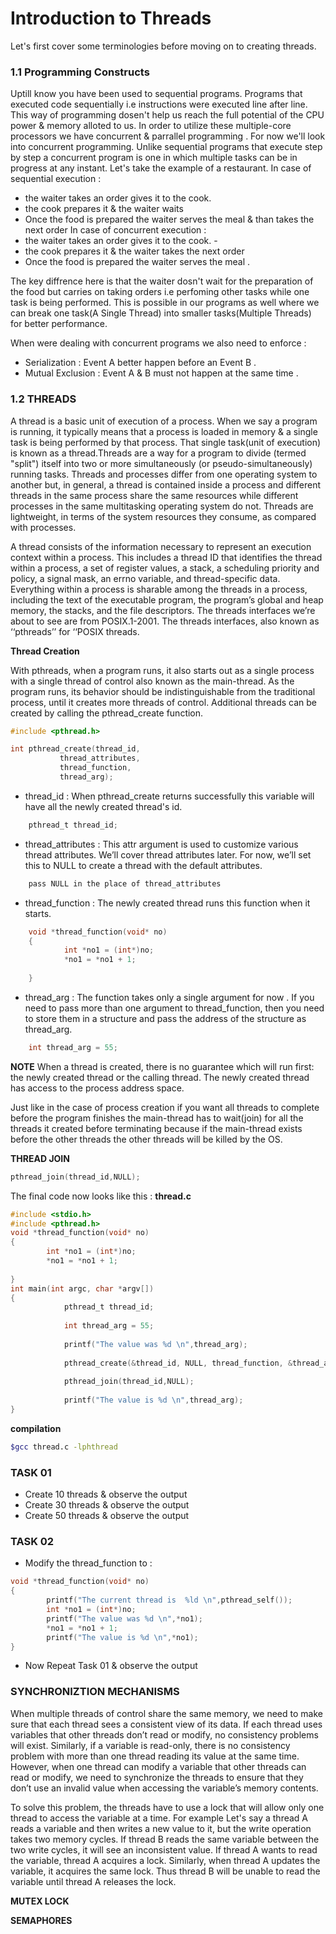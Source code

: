 # Introduction to Threads
Let's first cover some terminologies before moving on to creating threads.
### 1.1 Programming Constructs
Uptill know you have been used to sequential programs. Programs that executed code sequentially i.e instructions were executed line after line.
This way of programming dosen't help us reach the full potential of the CPU power & memory alloted to us. 
In order to utilize these multiple-core processors we have concurrent & parrallel programming . For now we'll look into concurrent programming.
Unlike sequential programs that execute step by step a concurrent program is one in which multiple tasks can be in progress at any instant.
Let's take the example of a restaurant. 
In case of sequential execution : 
- the waiter takes an order gives it to the cook. 
- the cook prepares it & the waiter waits 
- Once the food is prepared the waiter serves the meal & than takes the next order
In case of concurrent execution : 
- the waiter takes an order gives it to the cook. - 
- the cook prepares it & the waiter takes the next order
- Once the food is prepared the waiter serves the meal .

The key diffrence here is that the waiter dosn't wait for the preparation of the food but carries on taking orders i.e perfoming other tasks while one task is being performed. This is possible in our programs as well where we can break one task(A Single Thread) into smaller tasks(Multiple Threads) for better performance.
  
When were dealing with concurrent programs we also need to enforce : 
- Serialization 	: Event A better happen before an Event B .
- Mutual Exclusion 	: Event A & B must not happen at the same time .

### 1.2 THREADS
A thread is a basic unit of execution of a process. When we say a program is running, it typically means that a process is loaded in memory & a single task is being performed by that process. That single task(unit of execution) is known as a thread.Threads are a way for a program to divide (termed "split") itself into two or more simultaneously (or pseudo-simultaneously) running tasks.
Threads and processes differ from one operating system to another but, in general, a thread is contained inside a process and different threads in the same process share the same resources while different processes in the same multitasking operating system do not. Threads are lightweight, in terms of the system resources they consume, as compared with processes.

A thread consists of the information necessary to represent an execution context
within a process. This includes a thread ID that identifies the thread within a process, a
set of register values, a stack, a scheduling priority and policy, a signal mask, an errno
variable, and thread-specific data. 
Everything within a process is sharable among the threads in a process, including the text of the executable
program, the program’s global and heap memory, the stacks, and the file descriptors.
The threads interfaces we’re about to see are from POSIX.1-2001. The threads interfaces, also known as ‘‘pthreads’’ for ‘‘POSIX threads. 


**Thread Creation**

With pthreads, when a program runs, it also starts out as a single
process with a single thread of control also known as the main-thread. As the program runs, its behavior should be
indistinguishable from the traditional process, until it creates more threads of control.
Additional threads can be created by calling the pthread_create function.

```c
#include <pthread.h>

int pthread_create(thread_id,
		   thread_attributes,
		   thread_function, 
		   thread_arg);

```

- thread_id		: When pthread_create returns successfully this variable will have all the newly created thread's 			    id.
```c
	pthread_t thread_id;
```

- thread_attributes	: This attr argument is used to customize various thread attributes. We’ll cover thread attributes 			     later. For now, we’ll set this to NULL to create a thread with the default attributes.
```c
	pass NULL in the place of thread_attributes
```

- thread_function 	: The newly created thread runs this function when it starts. 
```c
	void *thread_function(void* no)
	{
        	int *no1 = (int*)no;
        	*no1 = *no1 + 1;
        
	}
```

- thread_arg		: The function takes only a single argument for now . If you need to
			  pass more than one argument to thread_function, then you need to store them in a
			  structure and pass the address of the structure as thread_arg.
```c
	int thread_arg = 55;
```
**NOTE**
When a thread is created, there is no guarantee which will run first: the newly
created thread or the calling thread. The newly created thread has access to the process
address space.

Just like in the case of process creation if you want all threads to complete before the program finishes the main-thread has to wait(join) for all the threads it created before terminating because if the main-thread exists before the other threads the other threads will be killed by the OS. 

**THREAD JOIN**
```c
pthread_join(thread_id,NULL);
```
The final code now looks like this : 
**thread.c**
```c
#include <stdio.h>
#include <pthread.h>
void *thread_function(void* no)
{
        int *no1 = (int*)no;
        *no1 = *no1 + 1;
        
}
int main(int argc, char *argv[])
{
            pthread_t thread_id;
            
            int thread_arg = 55;
            
            printf("The value was %d \n",thread_arg);
            
            pthread_create(&thread_id, NULL, thread_function, &thread_arg);
            
            pthread_join(thread_id,NULL);
            
            printf("The value is %d \n",thread_arg);
}
```
**compilation**
```bash
$gcc thread.c -lphthread
```
### TASK 01

- Create 10 threads & observe the output
- Create 30 threads & observe the output
- Create 50 threads & observe the output

### TASK 02

- Modify the thread_function to :
```c
void *thread_function(void* no)
{
        printf("The current thread is  %ld \n",pthread_self());  
        int *no1 = (int*)no;
        printf("The value was %d \n",*no1);
        *no1 = *no1 + 1;
        printf("The value is %d \n",*no1);
}
```
- Now Repeat Task 01 & observe the output


### SYNCHRONIZTION MECHANISMS

When multiple threads of control share the same memory, we need to make sure that
each thread sees a consistent view of its data. If each thread uses variables that other
threads don’t read or modify, no consistency problems will exist. Similarly, if a variable
is read-only, there is no consistency problem with more than one thread reading its
value at the same time. However, when one thread can modify a variable that other
threads can read or modify, we need to synchronize the threads to ensure that they
don’t use an invalid value when accessing the variable’s memory contents.

To solve this problem, the threads have to use a lock that will allow only one thread
to access the variable at a time. For example Let's say a thread A reads a variable and then writes a new value
to it, but the write operation takes two memory cycles. If thread B reads the same
variable between the two write cycles, it will see an inconsistent value.
If thread A wants to read the variable, thread A acquires a lock. Similarly, when thread A updates the variable, it acquires the same lock. Thus thread B will be unable to read the variable
until thread A releases the lock.


**MUTEX LOCK**

**SEMAPHORES**
